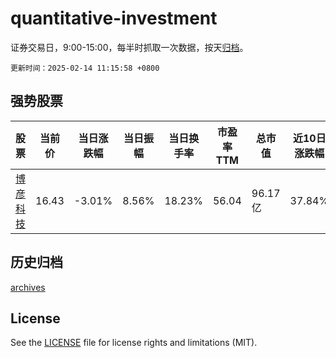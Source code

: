 # quantitative-investment

证券交易日，9:00-15:00，每半时抓取一次数据，按天[归档](archives)。

`更新时间：2025-02-14 11:15:58 +0800`

## 强势股票

|股票|当前价|当日涨跌幅|当日振幅|当日换手率|市盈率TTM|总市值|近10日涨跌幅|
|----|----|----|----|----|----|----|----|
|[博彦科技](https://xueqiu.com/S/SZ002649)|16.43|-3.01%|8.56%|18.23%|56.04|96.17亿|37.84%|

## 历史归档

[archives](archives)

## License

See the [LICENSE](LICENSE) file for license rights and limitations (MIT).